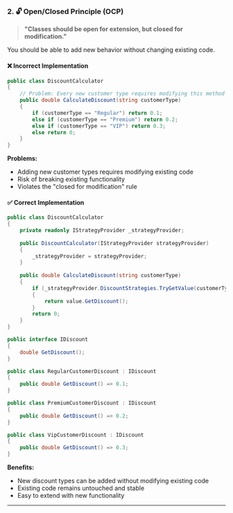 ### 2. 🔓 Open/Closed Principle (OCP)

> **"Classes should be open for extension, but closed for modification."**

You should be able to add new behavior without changing existing code.

#### ❌ Incorrect Implementation
```csharp
public class DiscountCalculator
{
    // Problem: Every new customer type requires modifying this method
    public double CalculateDiscount(string customerType)
    {
        if (customerType == "Regular") return 0.1;
        else if (customerType == "Premium") return 0.2;
        else if (customerType == "VIP") return 0.3;
        else return 0;
    }
}
```

**Problems:**
- Adding new customer types requires modifying existing code
- Risk of breaking existing functionality
- Violates the "closed for modification" rule

#### ✅ Correct Implementation
```csharp
public class DiscountCalculator
{
    private readonly IStrategyProvider _strategyProvider;
    
    public DiscountCalculator(IStrategyProvider strategyProvider)
    {
        _strategyProvider = strategyProvider;
    }
    
    public double CalculateDiscount(string customerType)
    {
        if (_strategyProvider.DiscountStrategies.TryGetValue(customerType, out IDiscount? value))
        {
            return value.GetDiscount();
        }
        return 0;
    }
}

public interface IDiscount
{
    double GetDiscount();
}

public class RegularCustomerDiscount : IDiscount
{
    public double GetDiscount() => 0.1;
}

public class PremiumCustomerDiscount : IDiscount
{
    public double GetDiscount() => 0.2;
}

public class VipCustomerDiscount : IDiscount
{
    public double GetDiscount() => 0.3;
}
```

**Benefits:**
- New discount types can be added without modifying existing code
- Existing code remains untouched and stable
- Easy to extend with new functionality

---
